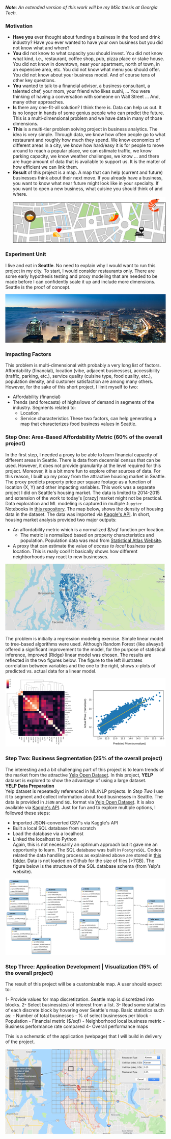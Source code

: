 ___Note___: _An extended version of this work will be my MSc thesis at Georgia Tech._

### Motivation
- __Have you__ ever thought about funding a business in the food and drink industry? Have you ever wanted to have your own business but you did not know what and where? 
- __You__ did not know to what capacity you should invest. You did not know what kind, i.e., restaurant, coffee shop, pub, pizza place or stake house. You did not know in downtown, near your apartment, north of town, in an expensive area, etc. You did not know what menu you should offer. You did not know about your business model. And of course tens of other key questions.
- __You__ wanted to talk to a financial advisor, a business consultant, a talented chef, your mom, your friend who likes sushi, ... You were thinking of having a conversation with someone on Wall Street ... And, many other approaches.  
- __Is__ there any one-fit-all solution? I think there is. Data can help us out. It is no longer in hands of some genius people who can predict the future. This is a multi-dimensional problem and we have data in many of those dimensions. 
- __This__ is a multi-tier problem solving project in business analytics. The idea is very simple. Through data, we know how often people go to what restaurant and roughly how much they spend. We know economics of different areas in a city, we know how hard/easy it is for people to move around to reach a popular place, we can estimate traffic, we know parking capacity, we know weather challenges, we know ... and there are huge amount of data that is available to support us. It is the matter of how efficient we can link them.
- __Result__ of this project is a map. A map that can help (current and future) businesses think about their next move. If you already have a business, you want to know what near future might look like in your specialty. If you want to open a new business, what cuisine you should think of and where.
![](pix/map_.png)

### Experiment Unit
I live and eat in __Seattle__. No need to explain why I would want to run this project in my city. To start, I would consider  restaurants only. There are some early hypothesis testing and proxy modeling that are needed to be made before I can confidently scale it up and include more dimensions. Seattle is the proof of concept.

![](pix/seattle.jpg)

### Impacting Factors
This problem is multi-dimensional with probably a very long list of factors. Affordability (financial), location (vibe, adjacent businesses), accessibility (traffic, parking, etc.), service quality (cuisine type, food quality, etc.), population density, and customer satisfaction are among many others. However, for the sake of this short project, I limit myself to two:
- Affordability (financial)
- Trends (and forecasts) of highs/lows of demand in segments of the industry. Segments related to:
    - Location
    - Service characteristics
These two factors, can help generating a map that characterizes food business values in Seattle.

### Step One: Area-Based Affordability Metric (60% of the overall project)
In the first step, I needed a proxy to be able to learn financial capacity of different areas in Seattle. There is data from decennial census that can be used. However, it does not provide granularity at the level required for this project. Moreover, it is a bit more fun to explore other sources of data. For this reason, I built up my proxy from the attractive housing market in Seattle. The proxy predicts property price per square footage as a function of location (X, Y) and other impacting variables. This work was a separate project I did on Seattle's housing market. The data is limited to 2014-2015 and extension of the work to today's [crazy] market might not be practical. Data exploration and ML modeling is captured in multiple `Jupyter` Notebooks in [this repository](https://github.com/a-azad/Seattle.housing.market). The map below, shows the density of housing data in the dataset. The data was imported via [Kaggle's API](https://www.kaggle.com/harlfoxem/housesalesprediction).
In short, housing market analysis provided two major outputs:
* An affordability metric which is a normalized $/sqf function per location.
    - The metric is normalized based on property characteristics and population. Population data was read from [Statistical Atlas Website](https://statisticalatlas.com/place/Washington/Seattle/Household-Income).
* A proxy that can estimate the value of _access to local business_ per location. This is really cool! It basically shows how different neighborhoods may react to new businesses.

![](pix/map_locations_housrin.JPG)

The problem is initially a regression modeling exercise. Simple linear model to tree-based algorithms were used. Although Random Forest (like always!) offered a significant improvement to the model, for the purpose of statistical inference, improved (Ridge) linear model was chosen. The results are reflected in the two figures below. The figure to the left illustrates correlation between variables and the one to the right, shows x-plots of predicted vs. actual data for a linear model. 

![](pix/housing.png)

### Step Two: Business Segmentation (25% of the overall project)
The interesting and a bit challenging part of this project is to learn trends of the market from the attractive [Yelp Open Dataset](https://www.yelp.com/dataset). In this project, __YELP__ dataset is explored to show the advantage of using a large dataset.    
__YELP Data Preparation__  
Yelp dataset is repeatedly referenced in ML/NLP projects. In _Step Two_ I use it to segment and collect information about food businesses in Seattle. The data is provided in `JSON` and `SQL` format via [Yelp Open Dataset](https://www.yelp.com/dataset). It is also available via [Kaggle's API](https://www.kaggle.com/yelp-dataset/yelp-dataset). Just for fun and to explore multiple options, I followed these steps:  
- Imported JSON-converted CSV's via Kaggle's API
- Built a local SQL database from scratch
- Load the database via a localhost
- Linked the localhost to Python  
Again, this is not necessarily an optimum approach but it gave me an opportunity to learn. The SQL database was built in `PostgreSQL`. Codes related the data handling process as explained above are stored in [this folder](https://github.com/a-azad/Food.Drink.Business.Value.Mapping/tree/master/data_handeling). Data is not loaded on Github for the size of files (>7GB). The figure below is the structure of the SQL database schema (from Yelp's website).

![](pix/yelp_dataset_schema_.png)

### Step Three: Application Development | Visualization (15% of the overall project)
The result of this project will be a customizable map. A user should expect to:

1- Provide values for map discretization. Seattle map is discretized into blocks.
2- Select business(es) of interest from a list.
3- Read some statistics of each discrete block by hovering over Seattle's map. Basic statistics such as:
    - Number of total businesses
    - % of select businesses per block
    - Population
    - Financial metric ($/sqf)
    - Neighborhood local business metric
    - Business performance rate compared
4- Overall performance maps

This is a schematic of the application (webpage) that I will build in delivery of the project.

![](pix/final_app.png)